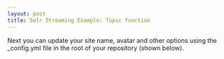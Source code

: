 ```yaml
---
layout: post
title: Solr Streaming Example: Topic function
---
```

Next you can update your site name, avatar and other options using the _config.yml file in the root of your repository (shown below).
